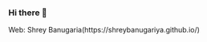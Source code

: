 ### Hi there 👋

<!--
**Shreybanugariya/shreybanugariya** is a ✨ _special_ ✨ repository because its `README.md` (this file) appears on your GitHub profile.

Here are some ideas to get you started:

 🔭 I’m currently working on JS and Python
 
- 📫 Mail me @ shreybanugariya@gmail.com
- 😄 
- 
--> Web: Shrey Banugaria(https://shreybanugariya.github.io/)
